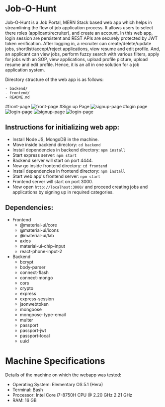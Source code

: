 # Job-O-Hunt

Job-O-Hunt is a Job Portal, MERN Stack based web app which helps in streamlining the flow of job application process. It allows users to select there roles (applicant/recruiter), and create an account. In this web app, login session are persistent and REST APIs are securely protected by JWT token verification. After logging in, a recruiter can create/delete/update jobs, shortlist/accept/reject applications, view resume and edit profile. And, an applicant can view jobs, perform fuzzy search with various filters, apply for jobs with an SOP, view applications, upload profile picture, upload resume and edit profile. Hence, it is an all in one solution for a job application system.

Directory structure of the web app is as follows:

```
- backend/
- frontend/
- README.md
```
#front-page
![front-page](https://github.com/user-attachments/assets/b9afdcc7-2bb8-43b6-bb98-3d40bf14b6ff)
#Sign up Page
![signup-page](https://github.com/user-attachments/assets/b8c1aa3e-568b-4ad7-b171-b2c06560f7c7)
#login page
![login-page](https://github.com/user-attachments/assets/c47d8fb6-f7bc-425d-97da-a5788983243b)
![signup-page](https://github.com/user-attachments/assets/b8c1aa3e-568b-4ad7-b171-b2c06560f7c7) ![login-page](https://github.com/user-attachments/assets/c47d8fb6-f7bc-425d-97da-a5788983243b)


## Instructions for initializing web app:

- Install Node JS, MongoDB in the machine.
- Move inside backend directory: `cd backend`
- Install dependencies in backend directory: `npm install`
- Start express server: `npm start`
- Backend server will start on port 4444.
- Now go inside frontend directory: `cd frontend`
- Install dependencies in frontend directory: `npm install`
- Start web app's frontend server: `npm start`
- Frontend server will start on port 3000.
- Now open `http://localhost:3000/` and proceed creating jobs and applications by signing up in required categories.

## Dependencies:

- Frontend
  - @material-ui/core
  - @material-ui/icons
  - @material-ui/lab
  - axios
  - material-ui-chip-input
  - react-phone-input-2
- Backend
  - bcrypt
  - body-parser
  - connect-flash
  - connect-mongo
  - cors
  - crypto
  - express
  - express-session
  - jsonwebtoken
  - mongoose
  - mongoose-type-email
  - multer
  - passport
  - passport-jwt
  - passport-local
  - uuid

# Machine Specifications

Details of the machine on which the webapp was tested:

- Operating System: Elementary OS 5.1 (Hera)
- Terminal: Bash
- Processor: Intel Core i7-8750H CPU @ 2.20 GHz 2.21 GHz
- RAM: 16 GB

